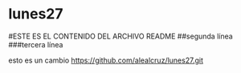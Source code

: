 # lunes27

#ESTE ES EL CONTENIDO DEL ARCHIVO README
##segunda línea
###tercera línea

esto es un cambio
https://github.com/alealcruz/lunes27.git
